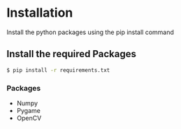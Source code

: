 # Installation

Install the python packages using the pip install command

## Install the required Packages

```bash
$ pip install -r requirements.txt
```

### Packages
- Numpy
- Pygame
- OpenCV
